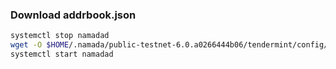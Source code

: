 ### Download addrbook.json
```bash
systemctl stop namadad
wget -O $HOME/.namada/public-testnet-6.0.a0266444b06/tendermint/config/addrbook.json https://storage.palamar.io/testnet/namada/addrbook.json
systemctl start namadad
```
